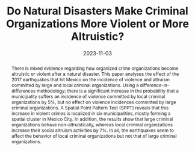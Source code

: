---
# Documentation: https://sourcethemes.com/academic/docs/managing-content/

title: "Do Natural Disasters Make Criminal Organizations More Violent or More Altruistic?"
subtitle: ""
summary: ""
authors: ["[Adan Silverio-Murillo](https://www.adansilveriomurillo.com/)","[Enrique García-Tejeda](https://www.garciatejeda.com/post/hello/)", "[Fernanda Sobrino](https://www.fersobrino.com/)", "[Jose Roberto Balmori de la Miyar](https://www.anahuac.mx/mexico/EscuelasyFacultades/economia/Profesorado/Jose-Balmori-de-la-Miyar)","[Daniel Prudencio](https://sites.google.com/view/danielprudencio/home)"]
tags: []
categories: []
featured: false
draft: false
date: "2023-11-03"

abstract: "There is mixed evidence regarding how organized crime organizations become
altruistic or violent after a natural disaster. This paper analyses the effect of the
2017 earthquakes that hit Mexico on the incidence of violence and altruism committed
by large and local criminal organizations. Using a difference-in-differences
methodology; there is a significant increase in the probability that a municipality
suffers an incidence of violence committed by local criminal organizations by 5%,
but no effect on violence incidences committed by large criminal organizations. A
Spatial Point Pattern Test (SPPT) reveals that this increase in violent crimes is localized
in six municipalities, mostly forming a spatial cluster in Mexico City. In addition,
the results show that large criminal organizations behave non-altruistically,
whereas local criminal organizations increase their social altruism activities by 7%.
In all, the earthquakes seem to affect the behavior of local criminal organizations
but not that of large criminal organizations."


url_pdf: 'files/Paper_London.pdf'

# Projects (optional).
#   Associate this post with one or more of your projects.
#   Simply enter your project's folder or file name without extension.
#   E.g. `projects = ["internal-project"]` references `content/project/deep-learning/index.md`.
#   Otherwise, set `projects = []`.
projects: []
---